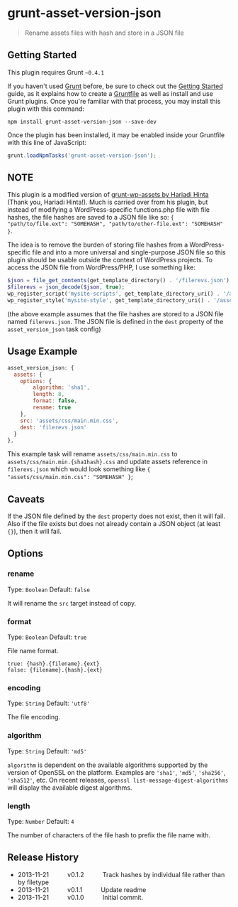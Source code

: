 # grunt-asset-version-json

> Rename assets files with hash and store in a JSON file

## Getting Started
This plugin requires Grunt `~0.4.1`

If you haven't used [Grunt](http://gruntjs.com/) before, be sure to check out the [Getting Started](http://gruntjs.com/getting-started) guide, as it explains how to create a [Gruntfile](http://gruntjs.com/sample-gruntfile) as well as install and use Grunt plugins. Once you're familiar with that process, you may install this plugin with this command:

```shell
npm install grunt-asset-version-json --save-dev
```

Once the plugin has been installed, it may be enabled inside your Gruntfile with this line of JavaScript:

```js
grunt.loadNpmTasks('grunt-asset-version-json');
```

## NOTE
This plugin is a modified version of [grunt-wp-assets by Hariadi Hinta](https://github.com/hariadi/grunt-wp-assets) (Thank you, Hariadi Hinta!). Much is carried over from his plugin, but instead of modifying a WordPress-specific functions.php file with file hashes, the file hashes are saved to a JSON file like so: `{ "path/to/file.ext": "SOMEHASH", "path/to/other-file.ext": "SOMEHASH" }`.

The idea is to remove the burden of storing file hashes from a WordPress-specific file and into a more universal and single-purpose JSON file so this plugin should be usable outside the context of WordPress projects. To access the JSON file from WordPress/PHP, I use something like:

```php
$json = file_get_contents(get_template_directory() . '/filerevs.json');
$filerevs = json_decode($json, true);
wp_register_script('mysite-scripts', get_template_directory_uri() . '/assets/js/scripts.min.' . $filerevs['/assets/js/scripts.min.js'] . '.js', false, null, true);
wp_register_style('mysite-style', get_template_directory_uri() . '/assets/css/style.min.' . $filerevs['/assets/css/style.min.css'] . '.css', false, null);
```

(the above example assumes that the file hashes are stored to a JSON file named `filerevs.json`. The JSON file is defined in the `dest` property of the `asset_version_json` task config)

## Usage Example


```javascript
asset_version_json: {
  assets: {
    options: {
        algorithm: 'sha1',
        length: 8,
        format: false,
        rename: true
    },
    src: 'assets/css/main.min.css',
    dest: 'filerevs.json'
  }
},
```

This example task will rename `assets/css/main.min.css` to `assets/css/main.min.{sha1hash}.css` and update assets reference in `filerevs.json` which would look something like `{ "assets/css/main.min.css": "SOMEHASH" }`;

## Caveats

If the JSON file defined by the `dest` property does not exist, then it will fail. Also if the file exists but does not already contain a JSON object (at least `{}`), then it will fail.


## Options

### rename

Type: `Boolean`
Default: `false`

It will rename the `src` target instead of copy.

### format

Type: `Boolean`
Default: `true`

File name format.
```
true: {hash}.{filename}.{ext}
false: {filename}.{hash}.{ext}
```

### encoding

Type: `String`
Default: `'utf8'`

The file encoding.

### algorithm

Type: `String`
Default: `'md5'`

`algorithm` is dependent on the available algorithms supported by the version of OpenSSL on the platform. Examples are `'sha1'`, `'md5'`, `'sha256'`, `'sha512'`, etc. On recent releases, `openssl list-message-digest-algorithms` will display the available digest algorithms.

### length

Type: `Number`
Default: `4`

The number of characters of the file hash to prefix the file name with.


## Release History

 * 2013-11-21   v0.1.2   Track hashes by individual file rather than by filetype
 * 2013-11-21   v0.1.1   Update readme
 * 2013-11-21   v0.1.0   Initial commit.
